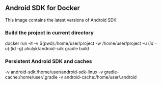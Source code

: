 ## Android SDK for Docker 
This image contains the latest versions of Android SDK

### Build the project in current directory
docker run -it -v $(pwd):/home/user/project -w /home/user/project -u $(id -u):$(id -g) ahulyk/android-sdk gradle build

### Persistent Android SDK and caches
-v android-sdk:/home/user/android-sdk-linux
-v gradle-cache:/home/user/.gradle
-v android-cache:/home/user/.android

